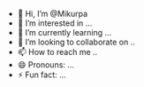 - 👋 Hi, I’m @Mikurpa
- 👀 I’m interested in ...
- 🌱 I’m currently learning ...
- 💞️ I’m looking to collaborate on ..
- 📫 How to reach me ..
- 😄 Pronouns: ...
- ⚡ Fun fact: ...

<!---
Mikurpa/Mikurpa is a ✨ special ✨ repository because its `README.md` (this file) appears on your GitHub profile.
You can click the Preview link to take a look at your changes.
--->
